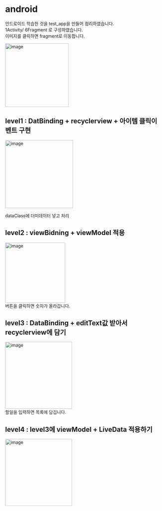 # android
안드로이드 학습한 것을 test_app을 만들어 정리하였습니다. </br>
1Activity/ 6Fragment 로 구성하였습니다.</br>
이미지를 클릭하면 fragment로 이동합니다.</br> 

<img width="204" alt="image" src="https://github.com/hyewoon/android/assets/113662682/4f6481c9-fe6a-4535-a878-b3a39b5d5bfc">



## level1  : DatBinding + recyclerview + 아이템 클릭이벤트 구현
<img width="218" alt="image" src="https://github.com/hyewoon/android/assets/113662682/1fc10cee-17c3-4ee6-81cd-8e32afbd7007">
</br>

dataClass에 더미데이터 넣고 처리</br>

## level2  : viewBidning + viewModel 적용
<img width="193" alt="image" src="https://github.com/hyewoon/android/assets/113662682/3e3fbb31-740f-4ab4-82e5-3dd5b0e020d5"> </br>
버튼을 클릭하면 숫자가 올라갑니다. 

## level3  : DataBinding + editText값 받아서 recyclerview에 담기
<img width="215" alt="image" src="https://github.com/hyewoon/android/assets/113662682/4169e3a8-fe74-4677-9a05-e9c65a41e712"> </br>
할일을 입력하면 목록에 담깁니다.

## level4  : level3에 viewModel + LiveData 적용하기 
<img width="215" alt="image" src="https://github.com/hyewoon/android/assets/113662682/a008e2f8-9a8f-4326-aa39-0504f5036172"></br>


